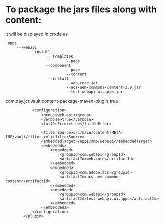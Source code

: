  To package the jars files along with content:
 =============================================
 it will be displayed in crxde as
 
     apps
         ---webapi
               --install
                      -- templates
                               --page
                      --component
                               --page
                               --content
                       --install
                               --web.core.jar
                               --acs-aem-commons-content-3.9.jar
                               --test-webapi-ui.apps.jar
 
 <plugin>
                <groupId>com.day.jcr.vault</groupId>
                <artifactId>content-package-maven-plugin</artifactId>
                <extensions>true</extensions>
                
                <configuration>
                    <group>web-api</group>
                    <verbose>true</verbose>
                	<failOnError>true</failOnError>

                    <filterSource>src/main/content/META-INF/vault/filter.xml</filterSource>
                    <embeddedTarget>/apps/smb/webapi</embeddedTarget>
                    <embeddeds>
                        <embedded>
                            <groupId>com.webapi</groupId>
                            <artifactId>web.core</artifactId>
                        </embedded>
                        <embedded>
                            <groupId>com.adobe.acs</groupId>
                            <artifactId>acs-aem-commons-content</artifactId>
                        </embedded>
                        <embedded>
                            <groupId>com.webapi</groupId>
                            <artifactId>test-webapi.ui.apps</artifactId>
                        </embedded>
                    </embeddeds>
                </configuration>
            </plugin>

